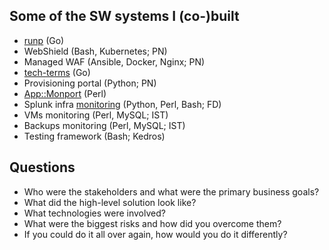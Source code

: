 ## Some of the SW systems I (co-)built

* [runp](https://github.com/jreisinger/runp) (Go)
* WebShield (Bash, Kubernetes; PN)
* Managed WAF (Ansible, Docker, Nginx; PN)
* [tech-terms](https://github.com/jreisinger/tech-terms) (Go)
* Provisioning portal (Python; PN)
* [App::Monport](https://github.com/jreisinger/monitor2) (Perl)
* Splunk infra [monitoring](https://github.com/jreisinger/monitor2) (Python, Perl, Bash; FD)
* VMs monitoring (Perl, MySQL; IST)
* Backups monitoring (Perl, MySQL; IST)
* Testing framework (Bash; Kedros)

## Questions

* Who were the stakeholders and what were the primary business goals?
* What did the high-level solution look like?
* What technologies were involved?
* What were the biggest risks and how did you overcome them?
* If you could do it all over again, how would you do it differently?
